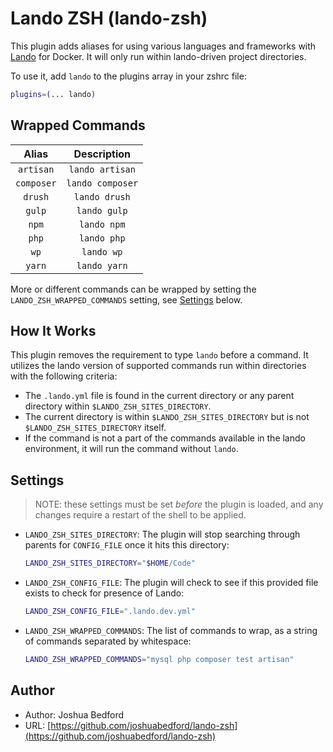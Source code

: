 # Lando ZSH (lando-zsh)

This plugin adds aliases for using various languages and frameworks with [Lando](https://docs.lando.dev/basics/) for Docker. It will only run within lando-driven project directories.

To use it, add `lando` to the plugins array in your zshrc file:

```zsh
plugins=(... lando)
```

## Wrapped Commands

| Alias      | Description      |
|:----------:|:----------------:|
| `artisan`  | `lando artisan`  |
| `composer` | `lando composer` |
| `drush`    | `lando drush`    |
| `gulp`     | `lando gulp`     |
| `npm`      | `lando npm`      |
| `php`      | `lando php`      |
| `wp`       | `lando wp`       |
| `yarn`     | `lando yarn`     |

More or different commands can be wrapped by setting the `LANDO_ZSH_WRAPPED_COMMANDS` setting, see [Settings](#settings) below.

## How It Works

This plugin removes the requirement to type `lando` before a command. It utilizes the lando version of supported commands run within directories with the following criteria:

- The `.lando.yml` file is found in the current directory or any parent directory within `$LANDO_ZSH_SITES_DIRECTORY`.
- The current directory is within `$LANDO_ZSH_SITES_DIRECTORY` but is not `$LANDO_ZSH_SITES_DIRECTORY` itself.
- If the command is not a part of the commands available in the lando environment, it will run the command without `lando`.

## Settings

> NOTE: these settings must be set *before* the plugin is loaded, and any changes require a restart of the shell to be applied.

- `LANDO_ZSH_SITES_DIRECTORY`: The plugin will stop searching through parents for `CONFIG_FILE` once it hits this directory:

  ```sh
  LANDO_ZSH_SITES_DIRECTORY="$HOME/Code"
  ```

- `LANDO_ZSH_CONFIG_FILE`: The plugin will check to see if this provided file exists to check for presence of Lando:

  ```sh
  LANDO_ZSH_CONFIG_FILE=".lando.dev.yml"
  ```

- `LANDO_ZSH_WRAPPED_COMMANDS`: The list of commands to wrap, as a string of commands separated by whitespace:

  ```sh
  LANDO_ZSH_WRAPPED_COMMANDS="mysql php composer test artisan"
  ```

## Author

- Author: Joshua Bedford
- URL: [https://github.com/joshuabedford/lando-zsh](https://github.com/joshuabedford/lando-zsh)
